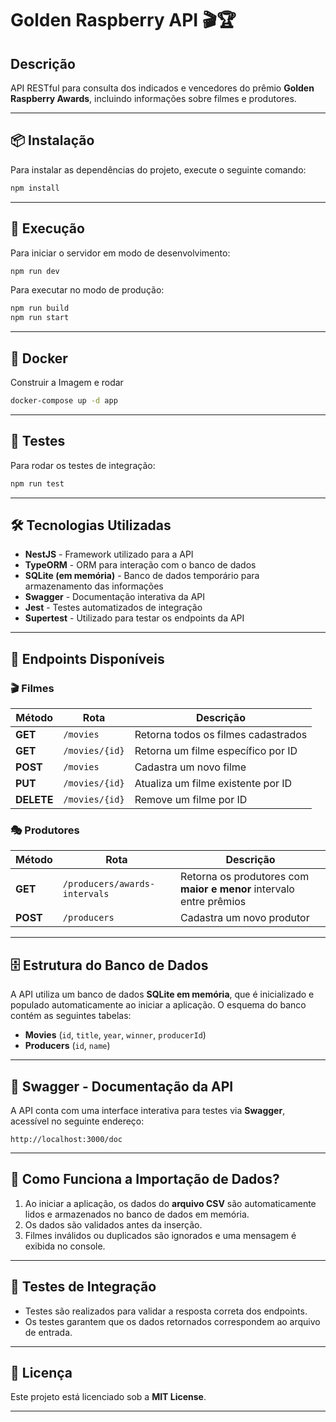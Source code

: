 # **Golden Raspberry API** 🎬🏆

## **Descrição**
API RESTful para consulta dos indicados e vencedores do prêmio **Golden Raspberry Awards**, incluindo informações sobre filmes e produtores.

---

## **📦 Instalação**
Para instalar as dependências do projeto, execute o seguinte comando:

```sh
npm install
```

---

## **🚀 Execução**
Para iniciar o servidor em modo de desenvolvimento:

```sh
npm run dev
```

Para executar no modo de produção:

```sh
npm run build
npm run start
```

---

## **📌 Docker**
Construir a Imagem e rodar
```sh
docker-compose up -d app
```

---

## **🧪 Testes**
Para rodar os testes de integração:

```sh
npm run test
```

---

## **🛠 Tecnologias Utilizadas**
- **NestJS** - Framework utilizado para a API
- **TypeORM** - ORM para interação com o banco de dados
- **SQLite (em memória)** - Banco de dados temporário para armazenamento das informações
- **Swagger** - Documentação interativa da API
- **Jest** - Testes automatizados de integração
- **Supertest** - Utilizado para testar os endpoints da API

---

## **📌 Endpoints Disponíveis**

### **🎬 Filmes**
| Método | Rota          | Descrição                          |
|--------|--------------|----------------------------------|
| **GET** | `/movies`     | Retorna todos os filmes cadastrados |
| **GET** | `/movies/{id}` | Retorna um filme específico por ID |
| **POST** | `/movies` | Cadastra um novo filme |
| **PUT** | `/movies/{id}` | Atualiza um filme existente por ID |
| **DELETE** | `/movies/{id}` | Remove um filme por ID |

### **🎭 Produtores**
| Método | Rota                               | Descrição |
|--------|-----------------------------------|-----------|
| **GET** | `/producers/awards-intervals`     | Retorna os produtores com **maior e menor** intervalo entre prêmios |
| **POST** | `/producers` | Cadastra um novo produtor |

---

## **🗄 Estrutura do Banco de Dados**
A API utiliza um banco de dados **SQLite em memória**, que é inicializado e populado automaticamente ao iniciar a aplicação. O esquema do banco contém as seguintes tabelas:

- **Movies** (`id`, `title`, `year`, `winner`, `producerId`)
- **Producers** (`id`, `name`)

---

## **📖 Swagger - Documentação da API**
A API conta com uma interface interativa para testes via **Swagger**, acessível no seguinte endereço:

```
http://localhost:3000/doc
```

---

## **📌 Como Funciona a Importação de Dados?**
1. Ao iniciar a aplicação, os dados do **arquivo CSV** são automaticamente lidos e armazenados no banco de dados em memória.
2. Os dados são validados antes da inserção.
3. Filmes inválidos ou duplicados são ignorados e uma mensagem é exibida no console.

---

## **📌 Testes de Integração**
- Testes são realizados para validar a resposta correta dos endpoints.
- Os testes garantem que os dados retornados correspondem ao arquivo de entrada.

---

## **📜 Licença**
Este projeto está licenciado sob a **MIT License**. 

---